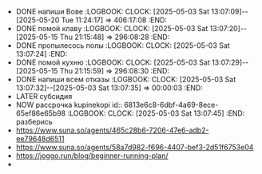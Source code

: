 - DONE напиши Вове
  :LOGBOOK:
  CLOCK: [2025-05-03 Sat 13:07:09]--[2025-05-20 Tue 11:24:17] =>  406:17:08
  :END:
- DONE помой клаву
  :LOGBOOK:
  CLOCK: [2025-05-03 Sat 13:07:20]--[2025-05-15 Thu 21:15:48] =>  296:08:28
  :END:
- DONE пропылесось полы
  :LOGBOOK:
  CLOCK: [2025-05-03 Sat 13:07:24]
  :END:
- DONE помой кухню
  :LOGBOOK:
  CLOCK: [2025-05-03 Sat 13:07:29]--[2025-05-15 Thu 21:15:59] =>  296:08:30
  :END:
- DONE напиши всем отказы
  :LOGBOOK:
  CLOCK: [2025-05-03 Sat 13:07:32]--[2025-05-03 Sat 13:07:35] =>  00:00:03
  :END:
- LATER субсидия
- NOW рассрочка kupinekopi
  id:: 6813e6c8-6dbf-4a69-8ece-65ef86e65b98
  :LOGBOOK:
  CLOCK: [2025-05-03 Sat 13:07:45]
  :END:
  разберись
- https://www.suna.so/agents/465c28b6-7206-47e6-adb2-ee79648d6511
- https://www.suna.so/agents/58a7d982-f696-4407-bef3-2d51f6753e04
- https://joggo.run/blog/beginner-running-plan/
-